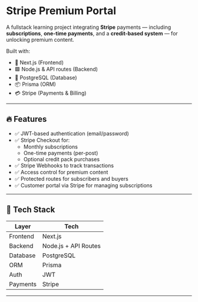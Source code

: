 # Stripe Premium Portal

A fullstack learning project integrating **Stripe** payments — including **subscriptions**, **one-time payments**, and a **credit-based system** — for unlocking premium content.

Built with:

- 🔷 Next.js (Frontend)
- 🟩 Node.js & API routes (Backend)
- 🐘 PostgreSQL (Database)
- 📦 Prisma (ORM)
- 💳 Stripe (Payments & Billing)

---

## 🔥 Features

- ✅ JWT-based authentication (email/password)
- ✅ Stripe Checkout for:
  - Monthly subscriptions
  - One-time payments (per-post)
  - Optional credit pack purchases
- ✅ Stripe Webhooks to track transactions
- ✅ Access control for premium content
- ✅ Protected routes for subscribers and buyers
- ✅ Customer portal via Stripe for managing subscriptions

---

## 🧪 Tech Stack

| Layer    | Tech                 |
| -------- | -------------------- |
| Frontend | Next.js              |
| Backend  | Node.js + API Routes |
| Database | PostgreSQL           |
| ORM      | Prisma               |
| Auth     | JWT                  |
| Payments | Stripe               |

---
